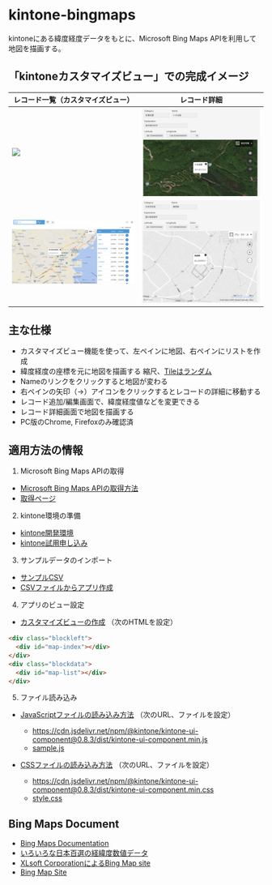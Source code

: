 # kintone-bingmaps
kintoneにある緯度経度データをもとに、Microsoft Bing Maps APIを利用して地図を描画する。

## 「kintoneカスタマイズビュー」での完成イメージ

|レコード一覧（カスタマイズビュー）|レコード詳細|
|---|---|
|![](2021k1.png)|![](2021k2.png)|
|![](2021k4.png)|![](2021k5.png)|


## 主な仕様
- カスタマイズビュー機能を使って、左ペインに地図、右ペインにリストを作成
- 緯度経度の座標を元に地図を描画する 縮尺、[Tileはランダム](https://docs.microsoft.com/en-us/bingmaps/v8-web-control/map-control-api/maptypeid-enumeration)
- Nameのリンクをクリックすると地図が変わる
- 右ペインの矢印（→）アイコンをクリックするとレコードの詳細に移動する
- レコード追加/編集画面で、緯度経度値などを変更できる
- レコード詳細画面で地図を描画する
- PC版のChrome, Firefoxのみ確認済

## 適用方法の情報
1. Microsoft Bing Maps APIの取得
  - [Microsoft Bing Maps APIの取得方法](https://docs.microsoft.com/ja-jp/windows/uwp/maps-and-location/authentication-key)
  - [取得ページ](https://www.bingmapsportal.com/)
2. kintone環境の準備
  - [kintone開発環境](https://developer.cybozu.io/hc/ja/articles/200720464)
  - [kintone試用申し込み](https://kintone.cybozu.co.jp/trial/)
3. サンプルデータのインポート
  - [サンプルCSV](data.csv)
  - [CSVファイルからアプリ作成](https://jp.cybozu.help/k/ja/user/create_app/app_csv/add_app_csv.html)
4. アプリのビュー設定
  - [カスタマイズビューの作成](https://jp.cybozu.help/k/ja/user/app_settings/view/set_view.html#view_set_view_2030) （次のHTMLを設定）

```html
<div class="blockleft">
  <div id="map-index"></div>
</div>
<div class="blockdata">
  <div id="map-list"></div>
</div>
```

5. ファイル読み込み
- [JavaScriptファイルの読み込み方法](https://jp.cybozu.help/k/ja/admin/javascript_fullcustomize.html) （次のURL、ファイルを設定）
  - https://cdn.jsdelivr.net/npm/@kintone/kintone-ui-component@0.8.3/dist/kintone-ui-component.min.js
  - [sample.js](sample.js)

- [CSSファイルの読み込み方法](https://jp.cybozu.help/k/ja/admin/javascript_fullcustomize.html) （次のURL、ファイルを設定）
  - https://cdn.jsdelivr.net/npm/@kintone/kintone-ui-component@0.8.3/dist/kintone-ui-component.min.css
  - [style.css](style.css)


## Bing Maps Document
- [Bing Maps Documentation](https://docs.microsoft.com/ja-jp/bingmaps/)
- [いろいろな日本百選の経緯度数値データ](http://100sen.cyber-ninja.jp/)
- [XLsoft CorporationによるBing Map site](https://www.xlsoft.com/jp/products/bing_maps/index.html)
- [Bing Map Site](https://www.bing.com/maps)

